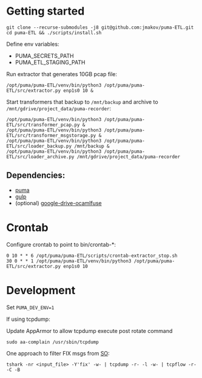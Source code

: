 # Getting started
```
git clone --recurse-submodules -j8 git@github.com:jmakov/puma-ETL.git
cd puma-ETL && ./scripts/install.sh
```
Define env variables:
* PUMA_SECRETS_PATH
* PUMA_ETL_STAGING_PATH

Run extractor that generates 10GB pcap file:
```shell script
/opt/puma/puma-ETL/venv/bin/python3 /opt/puma/puma-ETL/src/extractor.py enp1s0 10 &
```

Start transformers that backup to `/mnt/backup` and archive to `/mnt/gdrive/project_data/puma-recorder`:
```shell script
/opt/puma/puma-ETL/venv/bin/python3 /opt/puma/puma-ETL/src/transformer_pcap.py &
/opt/puma/puma-ETL/venv/bin/python3 /opt/puma/puma-ETL/src/transformer_msgstorage.py &
/opt/puma/puma-ETL/venv/bin/python3 /opt/puma/puma-ETL/src/loader_backup.py /mnt/backup &
/opt/puma/puma-ETL/venv/bin/python3 /opt/puma/puma-ETL/src/loader_archive.py /mnt/gdrive/project_data/puma-recorder
```
## Dependencies:
* [puma](https://github.com/jmakov/puma)
* [gulp](https://github.com/jmakov/gulp)
* (optional) [google-drive-ocamlfuse](https://github.com/astrada/google-drive-ocamlfuse/)

# Crontab
Configure crontab to point to bin/crontab-*:
```
0 10 * * 6 /opt/puma/puma-ETL/scripts/crontab-extractor_stop.sh
30 0 * * 1 /opt/puma/puma-ETL/venv/bin/python3 /opt/puma/puma-ETL/src/extractor.py enp1s0 10
```

# Development
Set `PUMA_DEV_ENV=1`

If using tcpdump:

Update AppArmor to allow tcpdump execute post rotate command 
```
sudo aa-complain /usr/sbin/tcpdump
```

One approach to filter FIX msgs from [SO](https://stackoverflow.com/questions/13810156/tshark-export-fix-messages):

`tshark -nr <input_file> -Y'fix' -w- | tcpdump -r- -l -w- | tcpflow -r- -C -B`